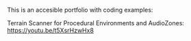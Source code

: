 This is an accesible portfolio with coding examples:

Terrain Scanner for Procedural Environments and AudioZones: 
https://youtu.be/t5XsrHzwHx8
